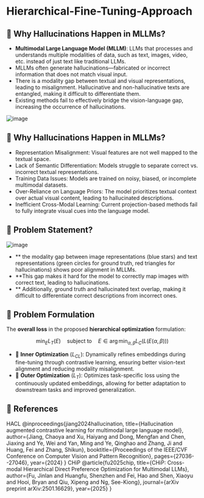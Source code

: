 # Hierarchical-Fine-Tuning-Approach
## 🔴 Why Hallucinations Happen in MLLMs?
- **Multimodal Large Language Model (MLLM)**: LLMs that processes and understands multiple
modalities of data, such as text, images, video, etc. instead of just text like traditional LLMs.
- MLLMs often generate hallucinations—fabricated or incorrect information that does not
match visual input.
- There is a modality gap between textual and visual representations, leading to misalignment.
Hallucinative and non-hallucinative texts are entangled, making it difficult to differentiate
them.
- Existing methods fail to effectively bridge the vision-language gap, increasing the
occurrence of hallucinations.


![image](https://github.com/user-attachments/assets/2a0d2fe4-48c5-4bc9-988c-f3b2c1402b25)

## 🔴 Why Hallucinations Happen in MLLMs?
- Representation Misalignment: Visual features are not well mapped to the textual space.
- Lack of Semantic Differentiation: Models struggle to separate correct vs. incorrect textual
representations.
- Training Data Issues: Models are trained on noisy, biased, or incomplete multimodal
datasets.
- Over-Reliance on Language Priors: The model prioritizes textual context over actual visual
content, leading to hallucinated descriptions.
- Inefficient Cross-Modal Learning: Current projection-based methods fail to fully integrate
visual cues into the language model.
## 🔴 Problem Statement?

![image](https://github.com/user-attachments/assets/b111a550-c3ca-43e5-9da4-d4ad09f1f877)


- ** the modality gap between
image representations (blue stars) and text
representations (green circles for ground
truth, red triangles for hallucinations) shows
poor alignment in MLLMs.
- **This gap makes it hard for the model to
correctly map images with correct text,
leading to hallucinations.
- ** Additionally, ground truth and hallucinated
text overlap, making it difficult to
differentiate correct descriptions from
incorrect ones.

## 🔴 Problem Formulation

The **overall loss** in the proposed **hierarchical optimization** formulation:

$$
\min_E L_T(E) \quad \text{subject to} \quad E \in \arg\min_{\alpha, \beta} L_C(L(E(\alpha, \beta)))
$$

- 🔹 **Inner Optimization** (_L<sub>CL</sub>_): Dynamically refines embeddings during fine-tuning through contrastive learning, ensuring better vision-text alignment and reducing modality misalignment.
- 🔹 **Outer Optimization** (_L<sub>T</sub>_): Optimizes task-specific loss using the continuously updated embeddings, allowing for better adaptation to downstream tasks and improved generalization.



## 🔴 References

HACL
@inproceedings{jiang2024hallucination,
  title={Hallucination augmented contrastive learning for multimodal large language model},
  author={Jiang, Chaoya and Xu, Haiyang and Dong, Mengfan and Chen, Jiaxing and Ye, Wei and Yan, Ming and Ye, Qinghao and Zhang, Ji and Huang, Fei and Zhang, Shikun},
  booktitle={Proceedings of the IEEE/CVF Conference on Computer Vision and Pattern Recognition},
  pages={27036--27046},
  year={2024}
}
CHiP
@article{fu2025chip,
  title={CHiP: Cross-modal Hierarchical Direct Preference Optimization for Multimodal LLMs},
  author={Fu, Jinlan and Huangfu, Shenzhen and Fei, Hao and Shen, Xiaoyu and Hooi, Bryan and Qiu, Xipeng and Ng, See-Kiong},
  journal={arXiv preprint arXiv:2501.16629},
  year={2025}
}

